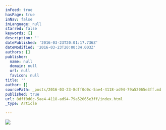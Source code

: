 ```yaml
---
inFeed: true
hasPage: true
inNav: false
inLanguage: null
starred: false
keywords: []
description: ''
datePublished: '2016-03-23T20:01:17.736Z'
dateModified: '2016-03-23T20:00:34.003Z'
authors: []
publisher:
  name: null
  domain: null
  url: null
  favicon: null
title: ''
author: []
sourcePath: _posts/2016-03-23-8dff0d0c-5ae4-4118-ad94-79a52065e3ff.md
published: true
url: 8dff0d0c-5ae4-4118-ad94-79a52065e3ff/index.html
_type: Article

---
```

![](https://the-grid-user-content.s3-us-west-2.amazonaws.com/6bc32e59-77a1-416b-9c08-74a4fc47a33b.jpg)